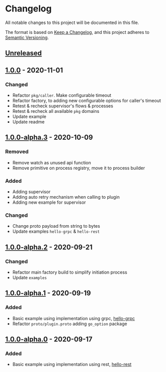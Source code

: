 # Changelog
All notable changes to this project will be documented in this file.

The format is based on [Keep a Changelog](https://keepachangelog.com/en/1.0.0/),
and this project adheres to [Semantic Versioning](https://semver.org/spec/v2.0.0.html).

## [Unreleased]

## [1.0.0] - 2020-11-01

### Changed
- Refactor `pkg/caller`.  Make configurable timeout
- Refactor factory, to adding new configurable options for caller's timeout
- Retest & recheck supervisor's flows & processes
- Retest & recheck all available `pkg` domains
- Update example
- Update readme

## [1.0.0-alpha.3] - 2020-10-09
### Removed
- Remove watch as unused api function
- Remove primitive on process registry, move it to process builder

### Added
- Adding supervisor 
- Adding auto retry mechanism when calling to plugin 
- Adding new example for supervisor

### Changed
- Change proto payload from string to bytes
- Update examples `hello-grpc` & `hello-rest`

## [1.0.0-alpha.2] - 2020-09-21
### Changed 
- Refactor main factory build to simplify initiation process
- Update `examples`

## [1.0.0-alpha.1] - 2020-09-19
### Added
- Basic example using implementation using grpc, [hello-grpc](https://github.com/quadroops/goplugin/tree/master/examples/basic/hello-grpc)
- Refactor `proto/plugin.proto` adding `go_option` package

## [1.0.0-alpha.0] - 2020-09-17
### Added
- Basic example using implementation using rest, [hello-rest](https://github.com/quadroops/goplugin/tree/master/examples/basic/hello-rest)

[Unreleased]: https://github.com/quadroops/goplugin/compare/v1.0.0-alpha.2...HEAD
[1.0.0]: https://github.com/quadroops/goplugin/compare/v1.0.0-alpha.3...v1.0.0
[1.0.0-alpha.3]: https://github.com/quadroops/goplugin/compare/v1.0.0-alpha.2...v1.0.0-alpha.3
[1.0.0-alpha.2]: https://github.com/quadroops/goplugin/compare/v1.0.0-alpha.1...v1.0.0-alpha.2
[1.0.0-alpha.1]: https://github.com/quadroops/goplugin/compare/v1.0.0-alpha.0...v1.0.0-alpha.1
[1.0.0-alpha.0]: https://github.com/quadroops/goplugin/releases/tag/v1.0.0-alpha.0
